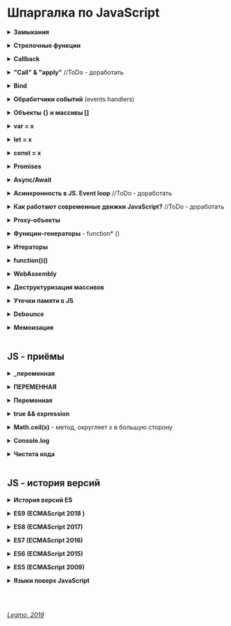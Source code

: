 # Шпаргалка по JavaScript #
 
  <details><summary><b>Замыкания</b></summary><p>
    
  * v1 - Функция, содержащая в себе ссылки на переменные из внешней области видимости..
  * v2 - Функция вместе со всеми внешними переменными, которые ей доступны.
  * v3 - Функция, получающая переменные из родительской области видимости.
  * v4 - Способность функции запоминать контекст(т.е. LexicalEnvironment), в которой она была создана.
    
  У каждой функции есть область видимости. С внутренней функции мы можем доставать переменные с внешней функции. И еще менять.<br> 
  Это называют "брать из замыкания".<br>
  Вроде бы, в функциональном программировании такой подход не приветствуется. Но знатьу и уметь надо, а в JS - обязательно.
   
  Например, функция запоминила значение "a" из области своего создания. Её вызывают уже вне этой области, а она возвращает это "а.<br> 
  Т.е. она "замыкает" внешние переменные в себе.
  
  Вот ты вызвал функцию, в ней создаются переменные локальной области видимости, т.е. доступные только самой функции.<br>
  Под эти переменные движок JavaScript выделяет память.
  
  Когда обычная функция завершает свое выполнение - она освобождает память, которую выделял раньше, если на переменные не осталось ссылок.
  
  В случае с замыканием, ты возвращаешь функцию обратно, т.е. ссылки остаются, поэтому движок не может освободить память, и переменные остаются доступными функции, и более никому. Поэтому эта штука и называется замыкание, т.к. переменные замкнуты на саму функцию.
  
  Другими словами, чтобы создать замыкание, ты должен вложить функцию в функцию, обратиться из вложенной функции к переменным оборачивающей, и вложенную функцию вернуть наружу. До тех пор, пока возвращенная функция остается в доступе, замыкание существует.
  
  Один из основных паттернов, для которых применяются замыкания - ограничение доступа к данным, их изоляция (ограничение их области видимости).
  
  В то же время замыкание выступает в роли автономного атомарного хранилища данных, и, по идее, должно обеспечивать доступ к этим данным, тем или иным способом.
      
  <b>«Понимать замыкания»</b> в JavaScript означает понимать следующие вещи:
  * Все переменные и параметры функций являются свойствами объекта переменных LexicalEnvironment. Каждый запуск функции создает новый такой объект. На верхнем уровне им является «глобальный объект», в браузере – window.
  * При создании функция получает системное свойство [[Scope]], которое ссылается на LexicalEnvironment, в котором она была создана.
  * При вызове функции, куда бы её ни передали в коде – она будет искать переменные сначала у себя, а затем во внешних LexicalEnvironment с места своего «рождения».
  
  ```
    function sayHi(name) {
      var phrase = "Привет, " + name;
      alert( phrase );
    }
    
    sayHi('Вася');
  ```    
  
  **Ссылки:**
  * [learn.javascript.ru](https://learn.javascript.ru/closures)
  * [habr - Замыкания в JavaScript](https://habr.com/ru/post/38642/)
  * [htmlacademy - Замыкания в JavaScript](https://htmlacademy.ru/blog/useful/javascript/lets-learn-javascript-closures)
  * [MDN - Замыкания](https://developer.mozilla.org/ru/docs/Web/JavaScript/Closures)
  * [Wikipedia](https://ru.wikipedia.org/wiki/%D0%97%D0%B0%D0%BC%D1%8B%D0%BA%D0%B0%D0%BD%D0%B8%D0%B5_(%D0%BF%D1%80%D0%BE%D0%B3%D1%80%D0%B0%D0%BC%D0%BC%D0%B8%D1%80%D0%BE%D0%B2%D0%B0%D0%BD%D0%B8%D0%B5))
        
  <br></p></details>
  

  <details><summary><b>Стрелочные функции</b></summary><p>
    
  Не имеют своего this. Внутри стрелочных функций тот же this, что и снаружи. Удобно в обработчиках событий и коллбэках.<br>
  Не имеют своего arguments. Используются аргументы внешней «обычной» функции.<br>
  Появились в ES6.
    
  Ссылки:
  * [learn.javascript.ru](https://learn.javascript.ru/es-function)
        
  <br></p></details>
         
         
  <a name="js_callback"></a>
  <details><summary><b>Callback</b></summary><p>
    
  Функция, которая должна быть выполнена после того, как другая функция завершила выполнение (отсюда и название: callback – функция обратного вызова).
   
  Сами не вызываем функцию. Отдаём её как аругмент в другую функции, и та вызывает, когда сочтёт нужным.
   
  Чуть сложнее: В JavaScript функции – это объекты. Поэтому функции могут принимать другие функции в качестве аргументов, а также функции могут возвращать функции в качестве результата. Функции, которые это умеют, называются функциями высшего порядка. А любая функция, которая передается как аргумент, называется callback-функцией.
    
  Пример: 
    ``<button onClik={function}>txt</button>``<br> 
  Когда произойдёт событие onClick, кнопка вызовет эту функцию.
  Нет скобок после function - мы не вызываем функцию сейчас, а передаём кому-то. И он вызовет, когда будет надо. От своего имени
  
  Неправильно: 
    ``<button onClik={function()}>txt</button>``<br> 
  Здесь функция не передаётся, а сразу вызывается.
      
  <b>Зачем?</b>
  JS - событийно-ориентированный язык. Если функция не отвечает немедленно (например выполянет AJAX-запрос или Timeout) - JS не будет останавливать работу, ожидая ответа. Он продолжит выполнение других функций, одновременно ожидая ответа от нашей функции. Вывод: нельзя просто вызывать функции в нужном порядке и надеяться, что они в обязательно выполнятся в том же порядке.<br>
  
  Пример: 
  ```
    function first(){
      // Как будто бы запрос к API
      setTimeout( function(){
        console.log(1);
      }, 500 );
    }
    function second(){
      console.log(2);
    }
    first();
    second();
    
    //Выдаст ответ:
    // 2
    // 1
  ```
  Коллбэки позволяют нам быть уверенными в том, что определенный код не начнет исполнение до того момента, пока другой код не завершит исполнение.     
      
  При вызове callback может нарушиться контекст вызова this. Т.е. отвалиться привязка this к родительскому объекту.
  ```
  <App
      addQuote={store.addQuote}
    />
  ```
  
  В таком случае, при создании callback надо сделать привязку контекста - bind
  ```
    <App
      addQuote={store.addQuote.bind(store)} 
    />
  ```
  
  Функции call() и apply() - ещё один способ вызова callback-функции. Здесь мы сами устанавливаем контекст, в котором выполняется функция. Это означает, что когда мы используем ключевое слово this внутри нашей callback-функции, оно ссылается на то, что мы передаём первым аргументом в call()/apply. (см. ниже)
  
  Пример:
  ```
  function showFullName() {alert(что-нибудь)}
  
  var user = {что-то}
  
  function_name.call(user); // вызываем колбек и в качестве контекста this передаём ему user

  ```
  
  Ссылки:
  * [habr - Понимание callback-функций (колбеков)](https://habr.com/ru/post/151716/)
  * [hexlet](https://ru.hexlet.io/blog/posts/javascript-what-the-heck-is-a-callback)
  
  <br></p></details>


  <a name="js_cal-aply"></a>
  <details><summary><b>"Call" & "apply"</b> //ToDo - доработать</summary><p>
  
  Явное указание this
  
  Мы сами устанавливаем контекст, в котором выполняется функция. Это означает, что когда мы используем ключевое слово this внутри нашей callback-функции, оно ссылается на то, что мы передаём первым аргументом в call()/apply
    
  Ссылки:
  * [learn.javascript.ru](https://learn.javascript.ru/call-apply)
  * [habr](https://habr.com/ru/post/199456/) 
  
  <br></p></details>   


  <a name="js_bind"></a>
  <details><summary><b>Bind</b></summary><p> 
    
  Метод. Позволяет привязать контекст к функции. Важно при callback
  
  Метод bind() создаёт новую функцию, которая при вызове устанавливает в качестве контекста выполнения this предоставленное значение. В метод также передаётся набор аргументов, которые будут установлены перед переданными в привязанную функцию аргументами при её вызове.
    
  При вызове callback может нарушиться контекст вызова this. Т.е. отвалиться привязка this  к родительскому объекту.
  ```
      <App
        addQuote={store.addQuote} //нет скобок после addQuote
      />
  ```
  Не вызываем функцию сейчас, а передаём кому-то. И он вызовет, когда будет надо, от своего имени.
  
  В таком случае, при создании callback надо сделать привязку контекста - bind
  ```    
      <App
        addQuote={store.addQuote.bind(store)} 
      />
  ```
  
  Ссылки:
  * [learn.javascript.ru](https://learn.javascript.ru/bind)
  * [code.mu](http://code.mu/javascript/context/bind.html) 
  * [habr](https://habr.com/ru/post/199456/) 
  * [MDN](https://developer.mozilla.org/ru/docs/Web/JavaScript/Reference/Global_objects/Function/bind)
  <br></p></details>
    
  <a name="js_events-handlers"></a>
  <details><summary><b>Обработчики событий</b> (events handlers)</summary><p>
    
  Блоки кода (обычно функции), которые позволяют обрабатывать события (щелчок мыши...) и реагировать на них.
  
  Когда такой блок кода определяют для запуска в ответ на некое событие, говорят "мы регистрируем обработчик событий". 
  Иногда обработчики называют прослушивателями событий (event listeners). Термины часто взаимозаменяемы, но вообще: _прослушиватель_ слушает событие, а _обработчик_ — это код, который запускается в ответ на событие.
  
  Ссылки:
  * [learn.javascript.ru](https://learn.javascript.ru/introduction-browser-events)
  * [MDN](https://developer.mozilla.org/ru/docs/Learn/JavaScript/Building_blocks/%D0%A1%D0%BE%D0%B1%D1%8B%D1%82%D0%B8%D1%8F)
  * [professorweb.ru](https://professorweb.ru/my/javascript/js_theory/level2/2_5.php)
      
  <br></p></details>
        
   
  <a name="js_objects-arrays"></a>
  <details><summary><b>Объекты {} и массивы []</b></summary><p>
                                                  
  - ``{ width: 300,  height: 200, }`` - объект. Структура для хранения данных в формате ключ-значение.
  - ``[ 300, 200, ]``                 - массив. Для хранения пронумерованных значений. Особый тип объектов. 
        
 Объект - ассоциативный массив: структура, пригодная для хранения любых данных. В других языках программирования такую структуру данных также называют «словарь» и «хэш». В JS объекты также используются как элементы ООП, это немного отдельно. 
  
 Массивы обычно используются для хранения _упорядоченных_ коллекций данных, например – списка товаров на странице, студентов в группе и т.п. Предлагает дополнительные методы для удобного манипулирования такой коллекцией. Элементы в массиве должны идти подряд, иначе теряется большая часть преимуществ этой структуры.
    
  Ссылки:
  * [learn.javascript.ru - Массивы](https://learn.javascript.ru/array)
  * [learn.javascript.ru - Объекты](https://learn.javascript.ru/object)
      
  <br></p></details>
  
  <details><summary><b>var = х</b></summary><p>
  
  Способ объявления переменной. Используем в обычных случаях
  
  Область видимости переменной var – функция.
  
  var существуют и до объявления. Они равны undefined.
  
  При использовании в цикле у нас будет одна var на все итерации цикла. Не создаётся заново в каждой итерации.
  
  Не надо объявлять переменные без указания директивы (например var или let). 
  ```
  //Т.е. так писать не стоит
  a = 1
  
  //Надо так
  var a = 1
  
  //Или так
  let a = 1
  
  //Или так
  const a = 1
  ```
  Ссылки:
  * [learn.javascript.ru](https://learn.javascript.ru/variables)
  * [learn.javascript.ru](https://learn.javascript.ru/let-const)
       
  <br><p></details>
  

  <details><summary><b>let = х</b></summary><p>
    
  Способ объявления переменной. Используем если будем переопределять значение переменной. Видна в блоке
  
  Область видимости переменной let – блок {...}, в котором объявлена.<br>
  Это, в частности, влияет на объявления внутри if, while или for.
  
  let видна только после объявления. До тех пор их просто нет.
  
  При использовании в цикле, для каждой итерации создаётся своя переменная.
  
  Введена в язык в ES6 (ES-2015)
    
  Ссылки:
  * [learn.javascript.ru](https://learn.javascript.ru/variables)
  * [learn.javascript.ru](https://learn.javascript.ru/let-const)
       
  <br><p></details>

  <details><summary><b>const = х</b></summary><p>

  Способ объявления переменной. Используем для констант 

  Объявление const задаёт константу, то есть переменную, которую нельзя менять. При попытке изменения выдаст ошибку.
  
  Eсли в константу присвоен объект, то от изменения защищена сама константа, но не свойства внутри неё.
  
  В остальном - аналогичная let.
  
  Функции обычно лучше создавать через const.
  
  Вообще хороший вариант объявления чего-то, что мы не собираемся менять.
  
  Константы, которые жёстко заданы всегда, во время всей программы, обычно пишутся в верхнем регистре. Например: const ORANGE = "#ffa500".
  
  Большинство переменных – константы в другом смысле: они не меняются после присвоения. Но при разных запусках функции это значение может быть разным. Для таких переменных можно использовать const и обычные строчные буквы в имени.
  
  Использование const вместо var или let не говорит от том, что значение является константой или что оно иммутабельно (неизменяемо). Ключевое слово const просто указывает компилятору следить за тем, что переменной больше не будет присвоено никаких других значений.
  
  В случае использования const современные JavaScript-движки могут выполнить ряд дополнительных оптимизаций.
  
  Введена в язык в ES6 (ES-2015)
    
  Ссылки:
  * [learn.javascript.ru](https://learn.javascript.ru/variables)
  * [learn.javascript.ru](https://learn.javascript.ru/let-const)
       
  <br><p></details>
  
  <details><summary><b>Promises</b></summary><p>
    
  Cпособ организации асинхронного кода. Объект, который содержит своё состояние
  
  Способ использования:
    
   1. Код, которому надо сделать что-то асинхронно, создаёт объект promise и возвращает его.
   1. Внешний код, получив promise, навешивает на него обработчики.
   1. По завершении процесса асинхронный код переводит promise в состояние fulfilled (с результатом) или rejected (с ошибкой). При этом автоматически вызываются соответствующие обработчики во внешнем коде.
       
  Состояния promises:
  - вначале pending («ожидание»), 
  - затем либо fulfilled («выполнено успешно») 
  - либо rejected («выполнено с ошибкой»).
 
  На promise можно навешивать коллбэки двух типов:
  - onFulfilled – срабатывают, когда promise в состоянии «выполнен успешно».
  - onRejected – срабатывают, когда promise в состоянии «выполнен с ошибкой».
  
  Обработчики назначаются вызовом `then/catch`
  - .then = универсальный метод для навешивания обработчиков:
      - promise.then(onFulfilled, onRejected) //(удачно, неудачно)
  - .catch = чтобы поставить обработчик только на ошибку
      - вместо .then(null, onRejected) 
      - можно  .catch(onRejected) – это то же самое.
      
  Синхронный throw – то же самое, что reject<br>
  Если в функции промиса происходит синхронный throw (или иная ошибка), то вызывается reject:
    ```      
      let prom = new Promise((resolve, reject) => {
        throw new Error("o_O");  // то же что reject(new Error("o_O"))
      })
      pprom.catch(alert); // Error: o_O
    ```
    
  <b>Сhaining (чейнинг)</b>- возможность строить асинхронные цепочки из промисов<br>
  Основная причина, из-за которой существуют и активно используются промисы.
  
  Например, мы хотим по очереди:
  * Загрузить данные посетителя с сервера (асинхронно).
  * Затем отправить запрос о нём на github (асинхронно).
  * Когда это будет готово, вывести его github-аватар на экран (асинхронно).
  * …И сделать код расширяемым, чтобы цепочку можно было легко продолжить.
  ```
    httpGet('/article/promise/user.json') //делаем запрос
    .then(...)
    .then(...)
    .then(...)
  ```
  При чейнинге .then…then…then, в каждый следующий then переходит результат от предыдущего.<br> 
  Если очередной then вернул промис, то далее по цепочке будет передан не сам этот промис, а его результат.
  
  Ссылки:
  - [learn.javascript.ru](https://learn.javascript.ru/promise)
  - [habr - У нас проблемы с промисами](https://habr.com/ru/company/mailru/blog/269465/)
  - [Полное понимание синхронного и асинхронного JavaScript с Async/Await](https://medium.com/@stasonmars/%D0%BF%D0%BE%D0%BB%D0%BD%D0%BE%D0%B5-%D0%BF%D0%BE%D0%BD%D0%B8%D0%BC%D0%B0%D0%BD%D0%B8%D0%B5-%D1%81%D0%B8%D0%BD%D1%85%D1%80%D0%BE%D0%BD%D0%BD%D0%BE%D0%B3%D0%BE-%D0%B8-%D0%B0%D1%81%D0%B8%D0%BD%D1%85%D1%80%D0%BE%D0%BD%D0%BD%D0%BE%D0%B3%D0%BE-javascript-%D1%81-async-await-ba5f47f4436)
  - [habr - Асинхронность в JavaScript: Пособие для тех, кто хочет разобраться](https://habr.com/ru/company/wrike/blog/302896/)
  
  <br></p></details>
  
    
  <details><summary><b>Async/Await</b></summary><p>
  
  Асинхронные функции на основе promises
  
  Асинхронные функции позволяют избавиться от так называемого «ада коллбэков» и улучшить внешний вид и читаемость кода.
  
  Работают поверх Promises
  
  Ключевое слово async сообщает JavaScript-интерпретатору о том, что функцию, объявленную с этим ключевым словом, нужно воспринимать по-особому. Систем приостанавливается, достигая ключевого слова await в этой функции. Она считает, что выражение после await возвращает промис и ожидает разрешения или отклонения этого промиса перед продолжением.
  
  В следующем примере функция getAmount() вызывает две асинхронные функции — getUser() и getBankBalance().<br>
  Сделать это можно и в промисе, но использование конструкции async/await позволяет решить эту задачу проще и элегантнее.
  
  Ссылки:
  * [habr - Конструкция async/await в JavaScript](https://habr.com/ru/company/ruvds/blog/414373/)
  * [habr - Async/Await в javascript. Взгляд со стороны](https://habr.com/ru/post/282477/)
  * [learn.javascript.ru (en)](https://javascript.info/async-await)
  * [Полное понимание синхронного и асинхронного JavaScript с Async/Await](https://medium.com/@stasonmars/%D0%BF%D0%BE%D0%BB%D0%BD%D0%BE%D0%B5-%D0%BF%D0%BE%D0%BD%D0%B8%D0%BC%D0%B0%D0%BD%D0%B8%D0%B5-%D1%81%D0%B8%D0%BD%D1%85%D1%80%D0%BE%D0%BD%D0%BD%D0%BE%D0%B3%D0%BE-%D0%B8-%D0%B0%D1%81%D0%B8%D0%BD%D1%85%D1%80%D0%BE%D0%BD%D0%BD%D0%BE%D0%B3%D0%BE-javascript-%D1%81-async-await-ba5f47f4436)
  * [habr - Асинхронность в JavaScript: Пособие для тех, кто хочет разобраться](https://habr.com/ru/company/wrike/blog/302896/)
  
  <br></p></details>
  
  
  <details><summary><b>Асинхронность в JS. Event loop</b> //ToDo - доработать</summary><p>
  
   Ну, это про то как устроена работа с асинхронными событиями в JS и браузере. И как они взаимодействуют.<br>
   Стэк вызова, очередь, event loop, web workers... Вот это вот всё...<br>
   Сюда же - микро-задачи и макро-задачи
   
   Почему promise отработают раньше timeout и т.д.<br>
     
  Ссылки:
  * [habr - Конструкция async/await в JavaScript](https://habr.com/ru/company/ruvds/blog/414373/)
  * [habr - Async/Await в javascript. Взгляд со стороны](https://habr.com/ru/post/282477/)
  * [habr - Знай свой инструмент: Event Loop](https://habr.com/ru/post/336498/)
  * [learnjavascript - Управление памятью в JavaScript](https://learn.javascript.ru/memory-management)
  * [learn.javascript.ru (en)](https://javascript.info/async-await)
  * [JavaScript event loop в картинках . Часть 1](https://medium.com/@pavelbely/javascript-event-loop-%D0%B2-%D0%BA%D0%B0%D1%80%D1%82%D0%B8%D0%BD%D0%BA%D0%B0%D1%85-%D1%87%D0%B0%D1%81%D1%82%D1%8C-1-a19e4d99f242)
  * [JavaScript event loop в картинках . Часть 2](https://medium.com/@pavelbely/javascript-event-loop-%D0%B2-%D0%BA%D0%B0%D1%80%D1%82%D0%B8%D0%BD%D0%BA%D0%B0%D1%85-%D1%87%D0%B0%D1%81%D1%82%D1%8C-2-f98693f6a1d8)
  * [Как управлять event loop в JavaScript. Часть 1](https://skillbox.ru/media/code/event_loop_chast_1/)
  * [Как управлять event loop в JavaScript. Часть 2](https://skillbox.ru/media/code/event_loop_chast_2/)
  * [Полное понимание синхронного и асинхронного JavaScript с Async/Await](https://medium.com/@stasonmars/%D0%BF%D0%BE%D0%BB%D0%BD%D0%BE%D0%B5-%D0%BF%D0%BE%D0%BD%D0%B8%D0%BC%D0%B0%D0%BD%D0%B8%D0%B5-%D1%81%D0%B8%D0%BD%D1%85%D1%80%D0%BE%D0%BD%D0%BD%D0%BE%D0%B3%D0%BE-%D0%B8-%D0%B0%D1%81%D0%B8%D0%BD%D1%85%D1%80%D0%BE%D0%BD%D0%BD%D0%BE%D0%B3%D0%BE-javascript-%D1%81-async-await-ba5f47f4436)
  * [MDN](https://developer.mozilla.org/ru/docs/Web/JavaScript/EventLoop)
  * [Hexlet](https://ru.hexlet.io/courses/js-asynchronous-programming/lessons/event-loop/theory_unit)
  * [Полное понимание синхронного и асинхронного JavaScript с Async/Await](https://medium.com/@stasonmars/%D0%BF%D0%BE%D0%BB%D0%BD%D0%BE%D0%B5-%D0%BF%D0%BE%D0%BD%D0%B8%D0%BC%D0%B0%D0%BD%D0%B8%D0%B5-%D1%81%D0%B8%D0%BD%D1%85%D1%80%D0%BE%D0%BD%D0%BD%D0%BE%D0%B3%D0%BE-%D0%B8-%D0%B0%D1%81%D0%B8%D0%BD%D1%85%D1%80%D0%BE%D0%BD%D0%BD%D0%BE%D0%B3%D0%BE-javascript-%D1%81-async-await-ba5f47f4436)
  * [habr - Асинхронность в JavaScript: Пособие для тех, кто хочет разобраться](https://habr.com/ru/company/wrike/blog/302896/)
  * [pythontutor - как работает JS код](http://pythontutor.com/javascript.html#mode=display)
  * [learnjavascript - Про события и ассинхронность](https://learn.javascript.ru/events-and-timing-depth)
  
  <br></p></details>   
  
  <details><summary><b>Как работают современные движки JavaScript?</b> //ToDo - доработать</summary><p>
  
  Прежде всего, исходный код (текст на JS) проходит через парсер, в результате возникает внутреннее представление кода — абстрактное синтаксическое дерево. 
  
  Дальше работает интерпретатор. Отдельные функции при исполнении преобразуются в байт-код — по сути, последовательность вызовов внутренних функций интерпретатора. При этом накапливается статистика использования JS-функций. Если для какой-то отдельной функции преоделён порог вызовов, то принимается решение о том, что её нужно оптимизировать и она передаётся компилятору. Компилятор генерирует машинный код, который сильно завязан на типы входных значений.
  
  ![](https://hsto.org/r/w1560/webt/g-/tv/yx/g-tvyxlxy0e3kc0c_quq_r0d9uo.png)
  
  Допустим, у нас есть функция с двумя аргументами: foo(a, b), и мы вызываем её много раз с числовыми значениями параметров. В некоторый момент функция будет передана компилятору и станет выполняться быстрее. Допустим, мы вызовем её со строковым аргументом. В результате, движок выполнит «деоптимизацию»: передаст функцию от компилятора обратно интерпретатору, а готовый машинный код будет выброшен.
  
  **Ссылки**
  - [habr - Как работает JS (19 статей)](https://habr.com/ru/company/ruvds/blog/337042/)
  - [habr - Знакомство с WebAssembly](https://m.habr.com/ru/post/342180/)
  
  <br></p></details>   
  
  <details><summary><b>Proxy-объекты</b></summary><p>
    
  Особые объекты, позволяют перехватывать и изменять действия, выполняемые над другими объектами.

  В частности, речь идёт о вызове функций, об операциях присваивания, о работе со свойствами, о создании новых объектов, и так далее.<br>
  Эту технологию используют для блокирования прямого доступа к целевому объекту или целевой функции и организации взаимодействия с объектом или функцией через прокси-объект.
  
  Так выглядит объявление простого прокси-объекта, которому передаётся целевой объект и обработчик:<br>
  `let proxy = new Proxy(target, handler);`
  
  **Стандартное поведение объектов**<br>
  Объявим объект, а затем попробуем обратиться к несуществующему свойству этого объекта.
  ```
    let obj = {
      c: "car",
      b: "bike"
    };

    document.write(obj.b, ""); //Результат -> "bike"
    document.write(obj.c, ""); //Результат -> "car"
    document.write(obj.l); 	   //Результат -> "undefined"
  ```
  
  **Использование прокси для объекта**<br>
  Используем обработчик с перехватчиком get. Обработчик передаст целевой объект и запрошенный ключ перехватчику.
  ```
    let handler = {
        get: function(target, name) {
        return name in target ? target[name] : "Key does not exist";
      }
    }

    let obj = {
      c: "car",
      b: "bike"
    };

    let proxyObj = new Proxy(obj, handler);

    document.write(proxyObj.b, ""); //Результат -> "bike"
    document.write(proxyObj.c, ""); //Результат -> "car"
    document.write(proxyObj.l);     //Результат -> "Key does not exist"
  ```
  
  Ссылки:
  * [habr](https://habr.com/ru/company/ruvds/blog/359060/)
  
  <br></p></details>
  
  <details><summary><b>Функции-генераторы</b> - function* ()</summary><p>
    
  Могут приостанавливать своё выполнение, возвращать промежуточный результат и возобновляться позже.<br>
  Код такой функции не выполняется. Вместо этого она возвращает специальный объект, который как раз и называют «генератором»
  
  Генератор связан с итераторами. В частности, он является итерируемым объектом.
  
  Один генератор может включать в себя другие. Это называется композицией.
  
  **Плоский асинхронный код**
  
  Одна из основных областей применения генераторов – написание «плоского» асинхронного кода.
  
  Общий принцип такой:
  - Генератор yield'ит не просто значения, а промисы.
  - Есть специальная «функция-чернорабочий» execute(generator) которая запускает генератор, последовательными вызовами next получает из него промисы – один за другим, и, когда очередной промис выполнится, возвращает его результат в генератор следующим next.
  - Последнее значение генератора (done:true) execute уже обрабатывает как окончательный результат – например, возвращает через промис куда-то ещё, во внешний код или просто использует, как в примере ниже.

  Появились в ES6.
      
  Ссылки:
  * [learn.javascript.ru](https://learn.javascript.ru/generator)
  
  <br></p></details>
  
  
  <details><summary><b>Итераторы</b></summary><p>
  
  Тип объектов, содержимое которых можно перебрать в цикле
    
  По сути - объект, предназначенный для перебора другого объекта.<br>
  Например массив, функция-генератор, список DOM-узлов, строка..
  
  Для перебора таких объектов добавлен новый синтаксис цикла: for..of.
  
  Итераторы дают возможность сделать «перебираемыми» любые объекты.
  
  Ссылки:
  * [learn.javascript.ru](https://learn.javascript.ru/iterator)
    
  <br></p></details>
  
   
  <details><summary><b>function()()</b></summary><p>
    
  Зачем при вызове функции ставят две двойные скобки?
    
  Функция getFunc() возвращает другую функцию (та что в переменной func).<br> 
  Вторые скобки нужны чтобы вызвать функцию, которую вернула getFunc().<br>
  Если скобки опустить, то return внешней функции вернет Вам не результат а саму функцию. 
  
  Пример:
  ```
        var a = 1;
        function getFunc() {
          var a = 2;
          var func = function() { alert(a); };
          return func;
        }
        getFunc()(); // 2, из LexicalEnvironment функции getFunc
  ```

  <br></p></details>
  

  <details><summary><b>WebAssembly</b></summary><p>
  
  WebAssembly (WASM) — бинарный формат, позволяющий запускать код в браузере
  
  Точнее: бинарный формат инструкций для стековой виртуальной машины. WebAssembly спроектирован как портативная цель компиляции для высокоуровневых языков, таких как C/C++/Rust, которую можно развертывать в web для клиентских и серверных приложений.
  
  Представляет собой переносимое абстрактное синтаксическое дерево, обеспечивающее как более быстрый анализ, так и более быстрое выполнение кода, чем JavaScript.
  
  Это эффективный низкоуровневый байт-код для веб-приложений. Wasm даёт возможность разработки функционала веб-страниц на языках, отличных от JavaScript (например, это C, C++, Rust и другие). Код на этих языках компилируется (статически) в WebAssembly. В результате получается веб-приложение, которое быстро загружается и отличается очень высокой производительностью.
  
  **Зачем?**
  - быстро исполнять код в браузере. Быстрее чем JavaScript — в идеале, со скоростью света родного кода нашего процессора.
  - Zero configuration — решение «из коробки», без установки, нужен только браузер.
  - Безопасно — новая технология не должна создавать новых угроз.
  - Кросс-платформенно — у нас есть несколько платформ, включая мобильные, несколько операционных систем.
  - Удобно для разработчиков — нужны удобные средства разработки и отладки.
  
  В принципе,эту задачу решает JS. Что плохо: нужен плагин и/или runtime ⇒ нет zero configuration. У JS есть внутренние ограничения, которые уже не позволят сделать его радикально быстрее. 
  
  Потенциальные альтернативы (не прижились): 
  - NaCl (Native Client) - Google
  - PNaCl (Portable Native Client) - LLVM IR subset.
  - asm.js - Mozilla
  
  **Преимущества WebAssembly**
  - Скорость — почти как родной код.
  - Эффективность — бинарный формат, быстрый парсинг и компиляция.
  - Портируемость — все браузеры и операционные системы.
  - Безопасность — запуск в sandbox.
  - Удобство отладки — поддержка отладки в браузерах, отладчик есть уже сейчас.
  - Открытый стандарт — то есть это уже не инициатива отдельной компании, пытающейся «перетянуть одеяло на себя». Стандарт уже принят, в 2017 году.

  **Так что же такое WebAssembly?**
  - Бинарный формат
  - НЕ язык программирования, а байт-код. Мы же не называем Java-байткод языком программирования.
  - Загружается в браузер и исполняется в браузере. Формально, WebAssembly исполняется JavaScript-движком, а не самим браузером, поэтому есть и другие варианты исполнения, например, под NodeJS.
  - Исполняется виртуальной машиной. Это простая стековая машина с памятью, простота позволяет легко реализовать её для любого современного процессора.
  - НЕ имеет ничего общего с Web, кроме того что общается с внешним миром через JavaScript. Действительно, WebAssembly это просто виртуальная машина, имеющая память и исполняющая инструкции.
  
  **Unsorted**
  WebAssembly - это просто куски кода внутри js-программы которые работают максимально быстро. 
  Также и WebCL(использование параллельных вычеслений на видеокарте)
  
  Просто js работает в 2-5 раз медленнее чем аналогичная программа на Си (производительность отжирает интерпретатор). 
  Для преодоления этой проблемы в js внедряют WebAssembly и WebCL чтобы добиться максимально возможной производительности
  
  Улучшение JavaScript: Реализуйте все критичные вещи на wasm и импортируйте его как стандартный JavaScript модуль.
  
  WebAssembly определяет абстрактное синтаксическое дерево (как и JavaScript) в бинарном формате. Вы можете писать код и чистить его от ошибок в текстовом формате. WebAssembly легко читаем.
  
  Улучшение для браузеров: Браузеры будут понимать бинарный формат, а это значит, что разработчики смогут компилировать бинарники, которые можно сжать гораздо больше, чем используемые сегодня текстовые файлы с JavaScript. Чем меньше файл, тем быстрее загрузка. В зависимости от возможностей оптимизации времени компиляции, код на WebAssembly может передаваться и запускаться быстрее, чем на JavaScript!
  
  Цель для компиляции: Возможность другим языкам, получить первоклассную двоичную поддержку через весь стек веб-платформы.
  
  WebAssembly может увеличить скорость JavaScript в разы!
  
  WebAssembly позволяет использовать больше языков в веб-разработке
  
  WebAssembly добавляет вещи, которые большинство JS разработчиков не хотят видеть в JavaScript. Сама функциональность нужна, но вот в JavaScript ей места точно нет. Тем более, что мы можем получить все эти функции с помощью компиляции с других языков программирования.
  
  Фактически, WebAssembly предоставляет нам альтернативный компилятор — созданный специально для этих целей.
  
  Теперь, нам будет гораздо легче портировать код, который сильно зависит от, например, совместно используемых цепочек памяти. Я уверен, что написать компилятор для WebAssembly будет легче, чем написать компилятор для JavaScript, а все потому, что первый гарантирует лучший перенос функций языка в заданное абстрактное синтаксическое дерево.
  
  То, что все старые языки программирования теперь без проблем могут быть использованы в Сети — это хорошо, однако главное не в этом. 
  
  WebAssembly является отличным основанием для разработчиков начать работу над новыми языками программирования.
  
  <br>
  
  WebAssembly или wasm – это низкоуровневый формат байт-кода для клиентских скриптов на стороне браузера. 
  
  При компиляции в WebAssembly вы делаете свою программу доступной для всех платформ, на которых поддерживается wasm, другими словами, для всех браузеров (и не только)
  
  На практике WebAssembly реализуется разработчиками браузеров на основе существующего JavaScript-движка. По сути, он предназначен для замены JavaScript как целевого языка. Например, вместо компиляции TypeScript в JavaScript его разработчики теперь могут компилировать свой код в WebAssembly. Иными словами, это не новая виртуальная машина, это новый формат для той же самой виртуальной машины JavaScript, которая включена в каждый браузер. Это позволит использовать существующую инфраструктуру JavaScript без использования самого JavaScript.
  
  Во-первых, новый формат WebAssembly обещает значительное увеличение производительности парсинга - тип бинарного формата, используемый в WebAssembly, может быть декодирован гораздо быстрее, чем JavaScript может быть пропарсен (эксперименты показывают более чем 20-кратную разницу). Это позволит использовать в вебе ПО, которое раньше было бы нецелесообразно разрабатывать, например: виртуальные машины, виртуальную реальность, распознавание изображений и многое другое.
  
  Больше не придётся использовать JavaScript для веба, только потому что это единственное, что выполняется в браузере. JavaScript имеет плохую репутацию, хотя на самом деле это хороший язык в том, для чего он предназначен: позволяет быстро писать небольшие скрипты. Однако в настоящее время вы вынуждены использовать его для всего, что запускается в вебе, и это проблема для многих крупных проектов.
  
  WebAssembly можно будет переносить на другие платформы. Это означает, что, если вы пишете программное обеспечение на языке, который компилируется в WebAssembly, вы сможете запустить его на .NET. 
  
  <br>
  
  В отличие от других подходов для достижения нативного опыта, WebAssembly не требует встроенных плагинов, а запускается внутри веб-платформы. Это значит, что разработчики могут интегрировать библиотеки WebAssembly для сложных вычислительных процессов (сжатие данных, распознавание лиц) в существующие JavaScript-приложения для снижения нагрузки.
  
  WebAssembly – это инициатива, направленная на создание безопасного, переносимого и быстрого для загрузки и исполнения формата кода, подходящего для Web. WebAssembly – это не язык программирования. Это – цель компиляции, у которой имеются спецификации текстового и бинарного форматов. Это означает, что другие низкоуровневые языки, такие, как C/C++, Rust, Swift, и так далее, можно скомпилировать в WebAssembly. WebAssembly даёт доступ к тем же API, что и браузерный JavaScript, органично встраивается в существующий стек технологий. Для компиляции кода в формат WebAssembly используется Emscripten.
  
  Emscripten – это компилятор из байт-кода LLVM в JavaScript. То есть, с его помощью можно скомпилировать в JavaScript программы, написанные на C/C++ или на любых других языках, код на которых можно преобразовать в формат LLVM.
  
  Веб-приложения, написанные на WebAssembly, могут запускаться на скорости, близкой к нативной, потому что весь код анализируется и компилируется преждевременно. Браузер сразу видит инструкции на машинном языке, которые он может сразу проверить, оптимизировать и запустить.
  
  В каком-то смысле WebAssembly меняет работу веб-разработчика и фундаментальные свойства веба. С помощью WebAssembly и сопутствующего набора инструментов программы, написанные на C и C++, могут быть перемещены в веб для запуска с близкой к нативным приложениям производительностью. Мы ожидаем, что, с развитием WebAssembly, вы сможете поступать так же с языками создания мобильных приложений – то есть, Java, Swift и C#.
  
  <br>
  
  Время загрузки
  
  Для того, чтобы запустить JavaScript-программу, браузеру сначала нужно загрузить все .js-файлы, которые хранятся и передаются по сети в виде обычного текста.
  
  Wasm — это низкоуровневый язык, похожий на ассемблер. WebAssembly-программы загружаются браузером быстрее, так как через интернет нужно передать уже скомпилированные файлы в весьма компактном бинарном формате.
  
  
  Выполнение
  
  Сегодня wasm-программы выполняются лишь на 20% медленнее чем машинный код. Это, без сомнения, достойный результат. Ведь речь идёт о формате, который компилируется в особом окружении и запускается с применением множества ограничений, которые обеспечивают высокий уровень безопасности. Подобное замедление в сравнении с машинным кодом в этом свете выглядит не таким уж и большим. Кроме того, в будущем ожидается повышение производительности wasm-кода. 
  
  Ещё интереснее то, что wasm платформенно-независим. Его поддержка имеется во всех ведущих браузерных движках, которые демонстрируют примерно одинаковую производительность при выполнении wasm-кода. 
  
  
  Оптимизация кода
  
  Если рассматривать wasm в конвейере JS-движка, то окажется, что wasm-код не нуждается в анализе и в нескольких проходах компиляции. Он уже оптимизирован и готов к использованию. Т.е. мы проскакиваем несколько трудозатратных стадий.
    
  Wasm-код оптимизируется в ходе статической компиляции. При работе с ним не нужно разбирать текстовые файлы. Благодаря wasm в нашем распоряжении оказываются бинарные файлы, которые достаточно лишь преобразовать в машинный код. Все улучшения в этот код были внесены при компиляции, которая производится до того, как он попадает в браузер.
  Всё это делает выполнение wasm гораздо более эффективным, так как немало шагов по превращению текста программы в оптимизированный машинный код можно пропустить.

  **Ссылки:**
  - [habr - Знакомство с WebAssembly](https://m.habr.com/ru/post/342180/)
  - [habr - Как работает JS: особенности и сфера применения WebAssembly](https://habr.com/ru/company/ruvds/blog/343568/)
  - [habr - WebAssembly: начало новой эры](https://m.habr.com/ru/post/261205/)
  - [Почему WebAssembly значительно изменит веб](https://apptractor.ru/info/articles/pochemu-webassembly-znachitelno-izmenyaet-veb.html)
  - [Введение в WebAssembly: как устроена технология и почему она важна](https://tproger.ru/translations/introduction-to-webassembly/)
  - [Википедия - WebAssembly](https://ru.wikipedia.org/wiki/WebAssembly)
  
  <br></p></details>
  
  <details><summary><b>Деструктуризация массивов</b></summary><p>

  const [fruit, setFruit] = useState('банан');

  Такой синтаксис в JS называется «деструктуризацией массивов (array destructuring)». 
  Он означает, что мы создаём две новые переменные, fruit и setFruit. 
  Во fruit будет записано первое значение, вернувшееся из useState, а в setFruit — второе. 

  Это равносильно такому коду:
  ```
    var fruitStateVariable = useState('банан'); // Возвращает пару значений
    var fruit = fruitStateVariable[0]; // Извлекаем первое значение
    var setFruit = fruitStateVariable[1]; // Извлекаем второе значение
  ```
  
  Когда мы объявляем переменную состояния с помощью функции useState, мы получаем от неё пару, то есть массив из двух элементов. Первый элемент обозначает текущее значение, а второй является функцией, позволяющей менять это значение.
  
  <br></p></details>
  
  <details><summary><b>Утечки памяти в JS</b></summary><p>
    
  1. Глобальные переменные - неявное объявление<br>
    Пример:
    ```  
      function foo(arg) {
        bar = "скрытая глобальная переменная"; // это то же: window.bar = "явно объявленная глобальная переменная";
      }
    ```    
    Решение: добавляйте 'use strict'; в начало JavaScript-файлов
        
  2. Глобальные переменные - явно объявленные, не вычищенные (кэши и т.д.)<br>
  Это касается глобальных переменных, использующихся для временного хранения и обработки больших блоков данных. Если вам нужна глобальная переменная, чтобы записать в неё большое количество информации, убедитесь, что в конце работы с данными её значение будет установлено в null или переопределено. <br>
  Примером увеличенного расхода памяти, связанным с глобальными переменными, являются кэши — объекты, которые сохраняют повторно используемые данные. Для эффективной работы их следует ограничивать по размеру. Если кэш увеличивается без ограничений, он может привести к высокому расходу памяти, поскольку его содержимое не может быть очищено сборщиком мусора.
  
  3. Забытые таймеры и коллбэки<br> 
    Пример:
    ``` 
      var someResource = getData();
      setInterval(function() {
          var node = document.getElementById('Node');
          if(node) {
              // Сделаем что-нибудь с node и someResource.
              node.innerHTML = JSON.stringify(someResource));
          }
      }, 1000);
    ```
  
  4. Забытые обработчики событий<br>
    Обработчики следует удалять, когда они становятся не нужны, или ассоциированные с ними объекты становятся недоступны.<br> 
    В прошлом это было критично, так как некоторые браузеры (Internet Explorer 6) не умели грамотно обрабатывать циклические ссылки.<br> 
    Большинство современных браузеров удаляет обработчики событий, как только объекты становятся недостижимы. <br>
    Однако по-прежнему правилом хорошего тона остаётся явное удаление обработчиков событий перед удалением самого объекта.<br>
    Рекомендуется явно удалять обработчики событий (removeEventListener) до удаления DOM-узлов или обнулять ссылки внутри обработчиков.<br>
  
  5. Ссылки на удалённые из DOM элементы
  
  6. Замыкания - при опр. условиях
  
  **Ссылки**
  - [habr](https://habr.com/ru/post/309318/)
  
  <br></p></details>
  
  <details><summary><b>Debounce</b></summary><p>
    
  "Декоратор" который возвращает обертку. Она откладывает вызов исходной функции на определенное время.
  
  Декораторы (микропаттерны оптимизации) функций позволяют добавить дополнительное поведение функции, не изменяя ее. 
    
  Превращает несколько вызовов функции в течение определенного времени в один вызов.<br> 
  Причем задержка начинает заново отсчитываться с каждой новой попыткой вызова. 
  
  Возможны два варианта:
  - Реальный вызов происходит только в случае, если с момента последней попытки прошло время, большее или равное задержке.
  - Реальный вызов происходит сразу, а все остальные попытки вызова игнорируются, пока не пройдет время, большее или равное задержке, отсчитанной от времени последней попытки.
  
  **Зачем?**<br>
  Обычно debounce используют, если исходная функция вызывается чаще, чем это требуется.<br>
  Например, DOM-события mousemove, resize, scroll генерируют очень частые вызовы обработчиков, поэтому в ряде случаев было бы полезно обернуть такие обработчики в debounce.<br>
  Другое применение – контроль пользовательского ввода текста: если при изменении поля INPUT требуется передавать на сервер текущее введенное значение, это может создать большое количество однотипных запросов, особенно если пользователь печатает очень быстро. В этом случае тоже весьма кстати будет ограничить число вызовов обработчика с помощью debounce.<br>
  Функция debounce крайне полезна, когда дело доходит до производительности обработчиков событий.
  
  Ссылки:
  * [habr - Декораторы](https://habr.com/ru/post/60957/)
  * [Для чего нужна функция debounce и как она работает](http://gdrw.ru/reviews/tech/debounce-function-in-javascript)
  * [learn.javascript.ru - реализация на js](https://learn.javascript.ru/task/debounce)
  * [7 важных функций JavaScript](https://getinstance.info/articles/javascript/essential-javascript-functions/)
    
  <br></p></details>
  
  
  <details><summary><b>Мемоизация</b></summary><p>
      
  Разновидность кэширования.
  
  Запоминаем предыдущие результаты вызова функции, и если вызывается снова - используем их из кэша
  
  Для того, чтобы функцию можно было подвергнуть мемоизации, она должна быть чистой, всегда возвращать одни и те же значения в ответ на одни и те же аргументы.
 
 Мемоизация — это компромисс между производительностью и потреблением памяти. Мемоизация хороша для функций, имеющих сравнительно небольшой диапазон входных значений, что позволяет достаточно часто, при повторных вызовах функций, задействовать значения, найденные ранее, не тратя на хранение данных слишком много памяти.
 
 Может показаться, что собственные реализации мемоизации стоит применять, например, при обращениях к неким API из браузерного кода. Однако, делать этого не нужно, так как браузер автоматически кэширует их, используя, в частности, HTTP-кэш.
 
 Если вы работаете с React/Redux, можете взглянуть на reselect. Тут используется селектор с мемоизацией. Это позволяет выполнять вычисления только в том случае, если в соответствующей части дерева состояний произошли изменения.
 
 Пожалуй, лучше всего функции с мемоизацией показывают себя там, где выполняются сложные, ресурсоёмкие вычисления. Здесь данная техника может значительно повысить производительность решения. Надо отметить, что нечто вроде вычисления факториала или чисел Фибоначчи — это хорошие учебные примеры, но в реальном мире всё гораздо интереснее и сложнее.
  
  Ссылки:
  [https://habr.com/ru/company/ruvds/blog/332384/](https://habr.com/ru/company/ruvds/blog/332384/)
  
  <br></p></details><br>  

## JS - приёмы ##
                                         
  <details><summary><b>_переменная</b></summary><p> 
      
  Общеприянтое соглашение - если название переменной начинается с _ , её не надо менять или читать снаружи объекта.<br>
  Это просто соглашение об именовании, которое напоминает разработчику о том, что переменная (свойство) или метод являются либо private, либо protected, и к ним нельзя получить доступ из-за пределов класса. 
  
  Чтоб делать это - используй специальные методы: 
  * сеттеры (set... - присвоить) 
  * геттеры (get... - получить)
  
  **Ссылки**
  * [9 сбивающих с толку соглашений об именовании](http://www.codeharmony.ru/materials/69) 

  <br><p></details>
  
  <details><summary><b>ПЕРЕМЕННАЯ</b></summary><p> 
      
  Общеприянтое соглашение - если название переменной написано ЗАГЛАВНЫМИ, её не надо менять. Это константа.<br>
  
  **Ссылки**   
  * [learn.js](https://learn.javascript.ru/variables)      
  * [9 сбивающих с толку соглашений об именовании](http://www.codeharmony.ru/materials/69)
   
  <br><p></details>
  
  <details><summary><b>Переменная</b></summary><p> 
      
  Общеприянтое соглашение - если название переменной начинается с заглавной, значит это не переменная а класс ООП.<br>
  У класса есть методы и всё такое...
     
  **Ссылки**
  * [9 сбивающих с толку соглашений об именовании](http://www.codeharmony.ru/materials/69) 
  
  <br><p></details>
              
  <details><summary><b>true && expression</b></summary><p>
    
  `true && expression</b>` - всегда вычисляется как expression, 
    
  `false && expression` - всегда вычисляется как false.
    
  <br></p></details>
  
  <details>
    <summary><b>Math.ceil(x)</b> - метод, округляет x в большую сторону</summary><p>
    
  **Ссылки:**
  - [MDN](https://developer.mozilla.org/ru/docs/Web/JavaScript/Reference/Global_Objects/Math/ceil)
  
  <br></p></details>
  
  <details><summary><b>Console.log</b></summary><p>
  
  Брайзер добавляет глобальную переменную с именем «console» к каждой загруженной веб-странице. Объект содержит много методов, которые возволят писать на консоль и показывать информацию, проходящую через скрипты.
  
  **Console.dir(object)**<br>
  Позволяет смотреть в консоли свойства заданного javascript объекта.<br>
  Также когда нужно как-то указать в логах на DOM-узел - лучшего всего использовать методы console.dir() или console.dirxml(). Они могут перечислить свойства элемента или вывести HTML кода элемента.
  
  При помощи метода console.dir() можно вывести список всех свойств объекта. Выглядит аналогично тому, что Вы бы увидели во вкладке DOM.
   
  **Группировка**<br>
  Иногда бывает полезно сгруппировать логи для упрощения работы с ними. 
  - console.group()
  - console.groupCollapsed()
  - console.groupEnd()
  ```
    console.group("Overlord");
    console.log("Overlord stuff");
     
    console.group("Lord");
    console.log("Overlord stuff");
     
    console.group("Minion");
    console.log("Minion stuff");
    console.groupEnd();
     
    console.groupCollapsed("Servant");
    console.log("Servant stuff");
  ```
  
  **Раскраска**<br>
  Методы подобные log, но отличающихся внешне: 
  - console.info()
  - console.warn() 
  - console.error()
  
  **Шаблонные строки**<br> 
  console.log(\`Значение переменной = ${var_name}\`)
  
  **Профилирование и замеры**<br>
  Консоль позволяет точно замерять время, используя метод console.time() и console.timeEnd(). Расположите вызов первого из них перед кодом, время исполнения которого хотите замерить, а второго — после.
  ```
  console.time("Execution time took");
  // Some code to execute
  console.timeEnd("Execution time took");
  ```
  Таймеры связаны между собой метками (передаются первым аргументом и могут быть любой строкой), так что Вы можете запустить несколько таймеров одновременно. Когда сработает console.timeEnd(), будет выведено сообщение с меткой и прошедшим временем в миллисекундах.
  
  Помимо замера времени можно профилировать Ваш код и вывести стек профилирования, который подробно показывает, где и сколько времени потратил браузер.
  ```
  console.profile();
  // Some code to execute
  console.profileEnd();
  ```
  
  **Assert**
  Полезно при работе с unit-тестами.
  
  Assert'ы позволяют обеспечивать соблюдение правил в коде и быть уверенным, что результаты выполнения этого кода соответствуют ожиданиям. Метод console.assert() позволяет проводить элементарное тестирование кода: если что-то пойдет не так, будет выброшено исключение. Первым аргументом может быть все, что угодно: функция, проверка на равенство или проверка существования объекта.
  ```
  var a = 1, b = "1";
  console.assert(a === b, "A doesn't equal B");
  ```
  Метод assert принимает условие, которое является обязательным к выполнению (в данном случае простая строгая проверка на равенство) и, вторым аргументом, сообщение, которое будет выведено в консоль вместе с выброшенным исключением, если первое условие не будет выполнено.
  
  **Console.trace()**<br>
  Вывод стека вызовов до текущего момента. Скажет, какие функции есть в стеке, и какие аргументы были переданы каждой. 
  
 
  **Ещё есть** 
  - console.clear - очищает консоль
  - console.count - выводит, сколько раз данный код был выполнен.
  - console.dirxml - выводит XML код элемента
  - console.exception - выводит ошибку и результат trace() для места, откуда она была вызвана
  - console.table - выводит таблицу ([Подробнее](http://www.softwareishard.com/blog/firebug/tabular-logs-in-firebug/))
  - console.timeStamp - выводит текущий timestamp с текстом, который был передан в name.

  
  **Ссылки:**
  - [habr - Используем console на полную](https://habr.com/ru/post/114483/)
  - [habr - FireBug* Console API](https://habr.com/ru/post/188066/)
  - [learn.javascript.ru - строки-шаблоны](https://learn.javascript.ru/es-string)
  - [MDN - console.dir](https://developer.mozilla.org/ru/docs/Web/API/console/dir)
  - [MDN - console.trace](https://habr.com/ru/post/141042/)
  - [Про console.table (en)](http://www.softwareishard.com/blog/firebug/tabular-logs-in-firebug/)
    
  <br></p></details>
  
  <details><summary><b>Чистота кода</b></summary><p>
  
  **Общее**
  - Форматирование кода направлено на передачу информации, а передача информации является первоочередной задачей профессионального разработчика.
  - Фигурные скобки в одном стиле
  - Кавычки в одном стиле
  - Точка с запятой - ставить
  - Длина строки - 120 символов
  - Отступы горизонтальные - не нарушать структуру
  - Отступы вертикальные - не более 9 строк кода подряд без вертикального отступа.
  - Имя любой сущности должно отвечать на 3 вопроса - "Почему она существует?", "Какие функции выполняет?", "Как она используется?"
  - Имя переменной – существительное.
  - Имя функции – глагол или начинается с глагола.
  - Уровней вложенности должно быть немного.
  - Вначале код, под ним функции
  - Большие функции дробить на мелкие
  - Функции = Комментарии
  - Разумные комментарии - не "Что делает?", а "Как устроено?", "Какие параметры принимает?", "Почему выбрано это решение?".
  - Принцип единственной обязанности
  - Разделение команд и запросов - не смешивать функции, выполняющие запросы (например, получить имя) и функции выполняющие команды (например, привести имя к нижнему регистру)
  - Слабое *связывание* - это хорошо, сильное - плохо. Сильное связывание = сильная зависимость разных частей программы друг от друга.
  - Высокий ровень *связности* - хорошо (не путать с сильным связыванием). Низкий - плохо. Высокий - сбор конструкций, объединённых общей идеей, в одном месте.
  - Изоляция кода - выделять фрагменты кода в отдельные блоки, основываясь на их предназначении. В качестве таких блоков обычно выступают функции.
  - Разбивка кода на модули - функции, которые используются похожим образом или выполняют похожие действия, можно сгруппировать в одном модуле (или, если хотите, в отдельном классе).
  - Признак слаженности команды - читая код, ты не можешь понять, написал его ты, или коллега
  
  **Конкретика**
  - Вместо == использовать ===
  - Избегать "магических чисел"
  - Имя переменной должно раскрывать её сущность
  - Чем меньше у функции аргументов — тем лучше (**спорно**). Например, её будет легче тестировать. С другой стороны: если у функции N параметров, по первой строчке её объявления сразу видно - что нужно ей передать. Но, больше 5-6 параметров - перебор
  - если функции нужно более 5-6 парамтеров - стоит подумать об использовании объекта с параметрами.
  - Используйте аргументы по умолчанию, отдавая им предпочтение перед условными конструкциями
  - Используйте Object.assign для установки свойств объектов по умолчанию
  - Не используйте флаги в качестве параметров (isOpen и т.д.). Их использование означает, что функция выполняет больше действий, чем следует.
  - Не загрязняйте глобальную область видимости
  - Не называть логические переменные так, чтобы в их именах присутствовало бы отрицание (notAdmin -> isAdmin)
  - Избегайте логических конструкций везде, где возможно. Вместо них используйте полиморфизм и наследование
  - ES-классы стоит предпочесть обычным функциям-конструкторам
  - Организуйте методы так, чтобы их можно было бы объединять в цепочки - в конце каждой из функций класса нужно возвращать this
  - Удаляйте неиспользуемый код
  - Если описывая, что должна делать функция, вы используете союз «и» - эта функция слишком сложна
  - Функция должна решать одну задачу
  - Большие функции стоит перерабатывать в классы. Если функция решает много задач, сильно связаных друг с другом, в которых используются одни и те же данные - имеет смысл переделать её в объект с методами
  - Если имя функции отвечает на некий вопрос - она должна возвращать значение, а не менять состояние данных.
  - Если имя функция "что-то делает" - она должна менять данные и не должна ничего возвращать
  - Жёстко заданные ID в функциях - признак сильного связывания
  - Несколько сильно завиясщих друг от друга функций, по сути = одна большая, просто разделённая на части. Избегай этого
  - Если возникла необходимость модифицировать класс из-за изменений другого класса - это признак сильного связывания
  - Если несколько функций используют одни и те же переменные - они должны быть сгруппированы. Хороший повод объединить их в объект.
  - Одна и та же строка кода не должна повторяться дважды. Повторяющийся код — это надёжный признак низкого уровня связности. Плохо.
  - Одни и те же данные не должны храниться в более чем одной переменной. Если определяете переменные с одинаковыми данными в разных местах программы - используйте класс. 
  - Если вы передаёте ссылку на один HTML-элемент в несколько функций - можно сделать ссылку частью экземпляра некоего класса.
  - Не стоит собирать в одном классе сущности, не имеющие друг к другу никакого отношения.
  - Если свойства не используются несколькими методами класса, это может быть признаком низкого уровня связности. Плохо.
  - Если методы нельзя использовать в различных ситуациях (или метод вообще не используется) — признак плохой связности. Плохо.
  - Возвращать что-либо из функций нужно с помощью ключевого слова return.
  - Для экспорта самых важных сущностей, объявленных в модуле, используйте возможности экспорта по умолчанию. Для второстепенных сущностей можно применить именованный экспорт.
  - Используйте деструктурирование
  - Задавайте стандартные значения параметров функций
  - Не передавайте функциям ненужные данные
  - Ограничивайте размер файла. 100 строк - хорошо. 200-300 - приемлемо. Более 400 - не надо
  - Вложенность кода не должна превышать четырёх уровней.
  - Имена массивов. Массивы обычно содержат в себе наборы каких-то значений. В результате к имени переменной, хранящей массив, имеет смысл добавлять букву s. (student*s*)
  - Имен алогических значений - имеет смысл начинать с is или has.
  - Имена параметров функций, передаваемых стандартным методам массивов - лучше называть с учётом данных, которые в них оказываются 
  - Использование коллбэков ухудшает читабельность кода. Особенно это касается вложенных коллбэков. Где возможно - используйте конструкцию async/await
  - Подчищать за собой console.log. Лишние выводы захламляют консоль. Использование отладочного кода может негативно сказаться на производительности. Но, некоторые логи имеет смысл оставлять. Например — команды, выводящие сообщения об ошибках и предупреждения.
  - Классы не должны быть длиннее 100 строк кода.
  - Методы и функции не должны быть длиннее 5 строк кода.
  - Методам следует передавать не более 4 параметров.
  - Контроллеры могут инициализировать лишь один объект.

  **Книги**
  - Макконелл С - Совершенный код
  
  **Руководства по стилю**
  - [Google JavaScript Style Guide (en)](https://google.github.io/styleguide/jsguide.html)
  - [jQuery JavaScript Style Guide (en)](http://contribute.jquery.org/style-guide/js/)
  - [Airbnb JavaScript Style Guide (en)](https://github.com/airbnb/javascript) 
  - [Airbnb JavaScript Style Guide (ru)](https://github.com/leonidlebedev/javascript-airbnb)
  - [Idiomatic.JS (en)](https://github.com/rwaldron/idiomatic.js) 
  - [Idiomatic.JS (ru)](https://github.com/rwaldron/idiomatic.js/tree/master/translations/ru_RU)
  - [Dojo Style Guide (en)](https://dojotoolkit.org/reference-guide/1.10/developer/styleguide.html)
  - [JSLint style (en)](https://www.jslint.com/help.html)

  **Автоматизированные средства проверки (линтеры)**
  - [JSLint](http://www.jslint.com/)
  - [JSHint ](http://www.jshint.com/) - вариант JSLint с б*о*льшим количеством настроек

  **Ссылки**
  - [learnjavascript - Как писать неподдерживаемый код?](https://learn.javascript.ru/write-unmain-code)
  - [learnjavascript - Советы по стилю кода](https://learn.javascript.ru/coding-style)
  - [habr - Рекомендации по написанию чистого кода на JavaScript](https://habr.com/ru/company/ruvds/blog/454520/)
  - [habr - JavaScript: путь к ясности кода](https://habr.com/ru/company/ruvds/blog/342404/)
  - [habr - 7 рекомендаций по оформлению кода на JavaScript](https://habr.com/ru/company/ruvds/blog/418631/)
  - [habr - Как писать чистый и красивый код](https://habr.com/ru/company/ruvds/blog/347610/)
  - [habr - Пишем чистый и масштабируемый JavaScript-код: 12 советов](https://habr.com/ru/company/ruvds/blog/452562/)
  - [YouTube - Доклад Сэнди Метц о 4 правилах написания чистого кода в объектно-ориентированных языках (en)](https://www.youtube.com/watch?v=npOGOmkxuio)
  
  <br></p></details><br>
  

## JS - история версий ##

  <details><summary><b>История версий ES</b></summary><p>
    
  JavaScript создавался как скриптовый язык для Netscape. Изначально разработкой занимались Брендан Эйх, Марк Андрессен и Билл Джой.<br>
  После чего он был отправлен в ECMA International для стандартизации (ECMA — это ассоциация, деятельность которой посвящена стандартизации информационных и коммуникационных технологий). Стандартизированная версия имеет название ECMAScript, описывается стандартом ECMA-262.
  
  ECMAScript — стандарт, а JavaScript — самая популярная реализация этого стандарта.</br>
  Среди других реализаций можно отметить SpiderMonkey, V8 и ActionScript.
      
  ECMAScript - стандарт, развивается и поддерживается ассоциацией [ECMA International](http://www.ecma-international.org/memento/index.html). Ecma International Technical Committee 39 (он же TC39) — комитет очень умных людей :) Задача TC39 - поддержка и обновление спецификации ECMAScript, после обсуждения и всеобщего согласия. Сюда относятся синтаксис языка, семантика, библиотеки и сопутствующие технологии, на которых основывается язык. 
  
  С 2015 года принято решение обновлять язык ежегодно.<br>
  ES.Next - термин является динамическим и автоматически ссылается на новую версию ECMAScript. 
      
  * ES1 - 1997
  * ES2 - 1998
  * ES3 - 1999
  * ES4 - не выпущена
  * ES5 - 2009
  * ES6 - 2015
  * ES7 - 2016
  * ES8 - 2017
  * ES9 - 2018
      
  **Ссылки**
  * [ES6, ES8, ES2017: что такое ECMAScript и чем это отличается от JavaScript](https://tproger.ru/translations/wtf-is-ecmascript/)
  * [Официальная спецификация - актуальная (en)](https://www.ecma-international.org/publications/standards/Ecma-262.htm)
  * [Официальная спецификация - архив (en)](https://www.ecma-international.org/publications/standards/Ecma-262-arch.htm)
  * [Разъяснения насчёт JavaScript, ECMA–262, TC39 и транскомпиляторов ECMAScript](https://www.frontender.info/javascript-ecma-262-tc39-and-ecmascript-transpilers-explained/)
  * [Обзор новшеств ECMAScript 2016, 2017, и 2018 с примерами](https://habr.com/ru/company/ruvds/blog/353174/)

  <br></p></details>
  
  <details><summary><b>ES9 (ECMAScript 2018 )</b></summary><p>
    
  * <b>Разделяемая память (shared memory) и атомарные операции (atomics)</b> - касается ядра JS-движков. Позволяет писать высокопроизводительные параллельные приложения, дает возможность управлять памятью самостоятельно, не отдавая выполнение всех аспектов этой задачи JS-движку.
  * <b>Оператора rest</b> - выглядит как три точки. Позволяет извлекать свойства объекта. Используется в левой части выражения.
  * <b>Оператор spread</b> - тоже выглядит как три точки. Используется для создания новых объектов. Используется в правой части выражения со знаком присваивания.
  * <b>Асинхронная итерация, цикл for-await-of</b> - позволяет создавать циклы, работающие с асинхронным кодом. Добавляется новый оператор цикла вида <b>for-await-of</b>, который позволяет вызывать асинхронные функции, возвращающие промисы (или обрабатывать массивы, содержащие промисы) в цикле.
  * <b>Метод finally()</b> — это новый метод объектов Promise. Позволяет выполнять функцию обратного вызова после resolve() или reject(), чтобы корректно завершать операции (например, высвобождая ресурсы).
   * <b>Устранение ограничений тегированных шаблонных строк</b> - больше свободы, что писать в шаблонных строках.
  * <b>Регулярки. Флаг dotAll</b> - изменили настройки регулярок. Чтоб работать в новом формате - устанавливаем спец. флаг.
  * <b>Регулярки. Захват именованных групп</b> - позволяет писать регулярные выражения с назначением имён (идентификаторов) для групп. Облегчает работу с группами.
  * <b>Регулярки. Ретроспективная проверка</b> - позволяет узнать, существует ли некая строка сразу перед некоторой другой строкой.
  * <b>Регулярки. Улучшена поддержка Unicode</b> - можно использовать спец. конструкцию для поиска символов не-латинских языков(хинди, греческий...)
  
  **Ссылки**
  * [Официальная спецификация (en)](http://www.ecma-international.org/publications/standards/Ecma-262.htm)
  * [Обзор новшеств ECMAScript 2016, 2017, и 2018 с примерами](https://habr.com/ru/company/ruvds/blog/353174/)
  * [Что нового в ES2018 JavaScript](https://webformyself.com/chto-novogo-v-es2018-javascript/)

  <br></p></details>

  <details><summary><b>ES8 (ECMAScript 2017)</b></summary><p>
  
  * <b>Конструкция Async/Await</b> - асинхронные функции, работают на основе promise 
  * <b>Метод Object.values()</b> - возвращает все значения собственных свойств объекта, исключая любые значения в цепочке прототипов.
  * <b>Меотд Object.entries()</b> - похож на метод Object.keys(), но вместо того, чтобы возвращать лишь ключи, он возвращает, в виде массива, и ключи, и значения. Упрощает выполнение операций c объектами в циклах, или преобразование обычных объектов в объекты типа Map.
  * <b>Методы дополнения строк до заданной длины</b> - String.prototype.padStart() и String.prototype.padEnd().
  * <b>Метод Object.getOwnPropertyDescriptors()</b> -  возвращает все сведения (включая данные о геттерах и сеттерах) для всех свойств заданного объекта. Позволяет создавать мелкие копии объектов и клонировать объекты, создавая новые объекты, при этом копируя, помимо прочего, геттеры и сеттеры. 
  * Теперь можно ставить <b>завершающие запятые</b> после последнего параметра функции
    
  **Ссылки**
  * [Официальная спецификация (en)](https://www.ecma-international.org/ecma-262/8.0/index.html)      
  * [Обзор новшеств ECMAScript 2016, 2017, и 2018 с примерами](https://habr.com/ru/company/ruvds/blog/353174/)  

  <br></p></details>
  
  <details><summary><b>ES7 (ECMAScript 2016)</b></summary><p>
      
  * <b>Метод Array.prototype.includes()</b> - метод объектов типа Array, который позволяет выяснить, имеется ли в массиве некий элемен. <br>
  * <b>Оператор возведения в степень</b> - **. Заменяет Math.pow().
      
  **Ссылки**
  * [Официальная спецификация (en)](https://www.ecma-international.org/ecma-262/7.0/index.html)     
  * [Обзор новшеств ECMAScript 2016, 2017, и 2018 с примерами](https://habr.com/ru/company/ruvds/blog/353174/)

  <br></p></details>
  
  <details><summary><b>ES6 (ECMAScript 2015)</b></summary><p>
      
  * [Переменные: let и const](https://learn.javascript.ru/let-const)
  * [Деструктуризация](https://learn.javascript.ru/destructuring)
  * [Функции](https://learn.javascript.ru/es-function)
  * [Строки](https://learn.javascript.ru/es-string) - введены шаблоны, улучшена поддержка Unicode, добавлены методы
  * [Объекты и прототипы](https://learn.javascript.ru/es-object)
  * [Классы](https://learn.javascript.ru/es-class)
  * [Тип данных Symbol](https://learn.javascript.ru/symbol) - для создания уникальных идентификаторов
  * [Итераторы](https://learn.javascript.ru/iterator) - можно сделать "перебираемым любой" объект
  * [Set, Map, WeakSet и WeakMap](https://learn.javascript.ru/set-map) - новые типы коллекций
  * [Promise](https://learn.javascript.ru/promise) - способ организации асинхронного кода/p>
  * [Генераторы](https://learn.javascript.ru/generator) - новый вид функций. Могут приостанавливать своё выполнение, возвращать промежуточный результат и далее возобновлять выполнение позже.
  * [Модули](https://learn.javascript.ru/modules) - введён официальный стандрат поддержки модулей в JS
  * [Proxy](https://learn.javascript.ru/proxy) - особый объект, перехватывает обращения к другому объекту и, при необходимости, модифицирует их.
  
  **Ссылки**
  * [Официальная спецификация (en)](https://www.ecma-international.org/ecma-262/6.0/index.html) 
  * [learn.js](https://learn.javascript.ru/es-modern)
  * [code.mu](http://code.mu/books/javascript/advanced/novovvedeniya-v-es6-dlya-novichkov.html)  
    
  <br></p></details>
  
  <details><summary><b>ES5 (ECMAScript 2009)</b></summary><p>
    
  Среди изменений:
  * поддержку строгого режима (strict mode);
  * аксессоры getters и setters;
  * возможность использовать зарезервированные слова в качестве ключей свойств и ставить запятые в конце массива;
  * многострочные строковые литералы;
  * поддержка JSON.
    
  **Ссылки**
  * [Официальная спецификация (en)](http://ecma-international.org/ecma-262/5.1/)
  * [ES6, ES8, ES2017: что такое ECMAScript и чем это отличается от JavaScript](https://tproger.ru/translations/wtf-is-ecmascript/)
  * [ES5 руководство по JavaScript](https://habr.com/ru/post/281110/)
  * [Перевод спецификации EcmaScript 5 с аннотациями](https://es5.javascript.ru/)
  
  <br></p></details>
  
  <details><summary><b>Языки поверх JavaScript</b></summary><p>
    
  Синтаксис JavaScript устраивает не всех - одним он кажется слишком свободным, другим слишком ограниченным, третьи хотят добавить дополнительные возможности…
      
  Появилось много языков, которые добавляют различные возможности «поверх» JavaScript. Для запуска в браузере они превращаются в обычный JS-код (при помощи специальных инструментов «трансляторов»).
    
  Это преобразование происходит автоматически и совершенно прозрачно, при этом неудобств в разработке и отладке практически нет.
    
  Разные языки выглядят по-разному и добавляют разные вещи:
  - **CoffeeScript** – «синтаксический сахар» поверх JavaScript. Сосредоточен на большей ясности и краткости кода. Часто его любят программисты на Ruby.
  - **TypeScript** - сосредоточен на добавлении строгой типизации данных. Предназначен для упрощения разработки и поддержки больших систем. Разрабатывается Microsoft.
  - **Dart** - не только транслируется в JS, но имеет и свою независимую среду выполнения, которая даёт ему ряд возможностей и доступна для встраивания в приложения (вне браузера). Разрабатывается компанией Google.
  
  **Ссылки:**
  * [learn.javascript.ru](https://learn.javascript.ru/intro)
  
  <br></p></details>

<br> 
<br> 

*[Legmo, 2019](https://github.com/Legmo/notes/)*